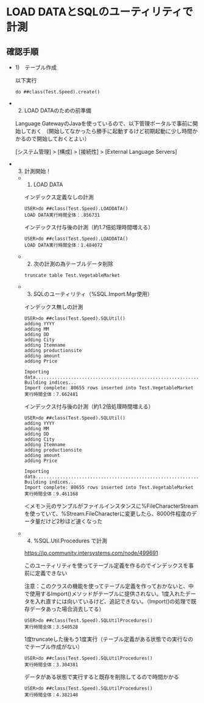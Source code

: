 # LOAD DATAとSQLのユーティリティで計測

## 確認手順

- 1)　テーブル作成

    以下実行

    ```
    do ##class(Test.Speed).create()
    ```

- 2) LOAD DATAのための前準備

    Language GatewayのJavaを使っているので、以下管理ポータルで事前に開始しておく
    （開始してなかったら勝手に起動するけど初期起動に少し時間かかるので開始しておくとよい）

    [システム管理] > [構成] > [接続性] > [External Language Servers]


- 3) 計測開始！

    - 1. LOAD DATA

        インデックス定義なしの計測
        ```
        USER>do ##class(Test.Speed).LOADDATA()
        LOAD DATA実行時間全体：.856731
        ```

        インデックス付与後の計測（約1.7倍処理時間増える）
        ```
        USER>do ##class(Test.Speed).LOADDATA()
        LOAD DATA実行時間全体：1.484072
        ```
        


    - 2. 次の計測の為テーブルデータ削除

        ```
        truncate table Test.VegetableMarket
        ```

    - 3. SQLのユーティリティ（%SQL.Import.Mgr使用）

        インデックス無しの計測
        ```
        USER>do ##class(Test.Speed).SQLUtil()
        adding YYYY
        adding MM
        adding DD
        adding City
        adding Itemname
        adding productionsite
        adding amount
        adding Price
        
        Importing data................................................................................
        Building indices...
        Import complete: 80655 rows inserted into Test.VegetableMarket
        実行時間全体：7.662481
        ```

        インデックス付与後の計測（約1.2倍処理時間増える）
        ```
        USER>do ##class(Test.Speed).SQLUtil()
        adding YYYY
        adding MM
        adding DD
        adding City
        adding Itemname
        adding productionsite
        adding amount
        adding Price
        
        Importing data................................................................................
        Building indices...
        Import complete: 80655 rows inserted into Test.VegetableMarket
        実行時間全体：9.461168        
        ```

        ＜メモ＞元のサンプルがファイルインスタンスに%FileCharacterStreamを使っていて、%Stream.FileCharacterに変更したら、8000件程度のデータ量だけど2秒ほど速くなった

    - 4. %SQL.Util.Procedures で計測

        https://jp.community.intersystems.com/node/499691

        このユーティリティを使ってテーブル定義を作るのでインデックスを事前に定義できない

        注意：このクラスの機能を使ってテーブル定義を作っておかないと、中で使用するImport()メソッドがテーブルに提供されない。1度入れたデータを入れ直すには向いているけど、追記できない。（Import()の処理で既存データあった場合消去してる）

        ```
        USER>do ##class(Test.Speed).SQLUtilProcedures()
        実行時間全体：3.540528
        ```
        1度truncateした後もう1度実行（テーブル定義がある状態での実行なのでテーブル作成がない）
        ```
        USER>do ##class(Test.Speed).SQLUtilProcedures()
        実行時間全体：3.304381
        ```
        データがある状態で実行すると既存を削除してるので時間かかる
        ```
        USER>do ##class(Test.Speed).SQLUtilProcedures()
        実行時間全体：4.382148
        ```
